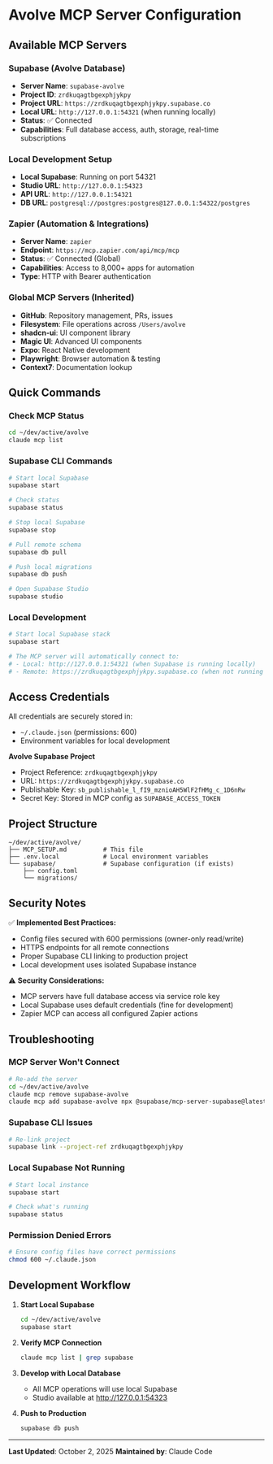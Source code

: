# Avolve MCP Server Configuration

## Available MCP Servers

### Supabase (Avolve Database)
- **Server Name**: `supabase-avolve`
- **Project ID**: `zrdkuqagtbgexphjykpy`
- **Project URL**: `https://zrdkuqagtbgexphjykpy.supabase.co`
- **Local URL**: `http://127.0.0.1:54321` (when running locally)
- **Status**: ✅ Connected
- **Capabilities**: Full database access, auth, storage, real-time subscriptions

### Local Development Setup
- **Local Supabase**: Running on port 54321
- **Studio URL**: `http://127.0.0.1:54323`
- **API URL**: `http://127.0.0.1:54321`
- **DB URL**: `postgresql://postgres:postgres@127.0.0.1:54322/postgres`

### Zapier (Automation & Integrations)
- **Server Name**: `zapier`
- **Endpoint**: `https://mcp.zapier.com/api/mcp/mcp`
- **Status**: ✅ Connected (Global)
- **Capabilities**: Access to 8,000+ apps for automation
- **Type**: HTTP with Bearer authentication

### Global MCP Servers (Inherited)
- **GitHub**: Repository management, PRs, issues
- **Filesystem**: File operations across `/Users/avolve`
- **shadcn-ui**: UI component library
- **Magic UI**: Advanced UI components
- **Expo**: React Native development
- **Playwright**: Browser automation & testing
- **Context7**: Documentation lookup

## Quick Commands

### Check MCP Status
```bash
cd ~/dev/active/avolve
claude mcp list
```

### Supabase CLI Commands
```bash
# Start local Supabase
supabase start

# Check status
supabase status

# Stop local Supabase
supabase stop

# Pull remote schema
supabase db pull

# Push local migrations
supabase db push

# Open Supabase Studio
supabase studio
```

### Local Development
```bash
# Start local Supabase stack
supabase start

# The MCP server will automatically connect to:
# - Local: http://127.0.0.1:54321 (when Supabase is running locally)
# - Remote: https://zrdkuqagtbgexphjykpy.supabase.co (when not running locally)
```

## Access Credentials

All credentials are securely stored in:
- `~/.claude.json` (permissions: 600)
- Environment variables for local development

**Avolve Supabase Project**
- Project Reference: `zrdkuqagtbgexphjykpy`
- URL: `https://zrdkuqagtbgexphjykpy.supabase.co`
- Publishable Key: `sb_publishable_l_fI9_mznioAH5WlF2fHMg_c_1D6nRw`
- Secret Key: Stored in MCP config as `SUPABASE_ACCESS_TOKEN`

## Project Structure

```
~/dev/active/avolve/
├── MCP_SETUP.md          # This file
├── .env.local            # Local environment variables
└── supabase/             # Supabase configuration (if exists)
    ├── config.toml
    └── migrations/
```

## Security Notes

✅ **Implemented Best Practices:**
- Config files secured with 600 permissions (owner-only read/write)
- HTTPS endpoints for all remote connections
- Proper Supabase CLI linking to production project
- Local development uses isolated Supabase instance

⚠️ **Security Considerations:**
- MCP servers have full database access via service role key
- Local Supabase uses default credentials (fine for development)
- Zapier MCP can access all configured Zapier actions

## Troubleshooting

### MCP Server Won't Connect
```bash
# Re-add the server
cd ~/dev/active/avolve
claude mcp remove supabase-avolve
claude mcp add supabase-avolve npx @supabase/mcp-server-supabase@latest -e SUPABASE_ACCESS_TOKEN=<your_secret_key>
```

### Supabase CLI Issues
```bash
# Re-link project
supabase link --project-ref zrdkuqagtbgexphjykpy
```

### Local Supabase Not Running
```bash
# Start local instance
supabase start

# Check what's running
supabase status
```

### Permission Denied Errors
```bash
# Ensure config files have correct permissions
chmod 600 ~/.claude.json
```

## Development Workflow

1. **Start Local Supabase**
   ```bash
   cd ~/dev/active/avolve
   supabase start
   ```

2. **Verify MCP Connection**
   ```bash
   claude mcp list | grep supabase
   ```

3. **Develop with Local Database**
   - All MCP operations will use local Supabase
   - Studio available at http://127.0.0.1:54323

4. **Push to Production**
   ```bash
   supabase db push
   ```

---
**Last Updated**: October 2, 2025
**Maintained by**: Claude Code
